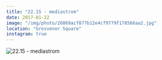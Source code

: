 ```yaml
---
title: "22.15 - mediastrom"
date: 2017-01-22
image: "/img/photo/26869acf877b12e4cf9779f178566aa2.jpg"
location: "Grosvenor Square"
instagram: true
---
```


![22.15 - mediastrom](/img/photo/26869acf877b12e4cf9779f178566aa2.jpg)
